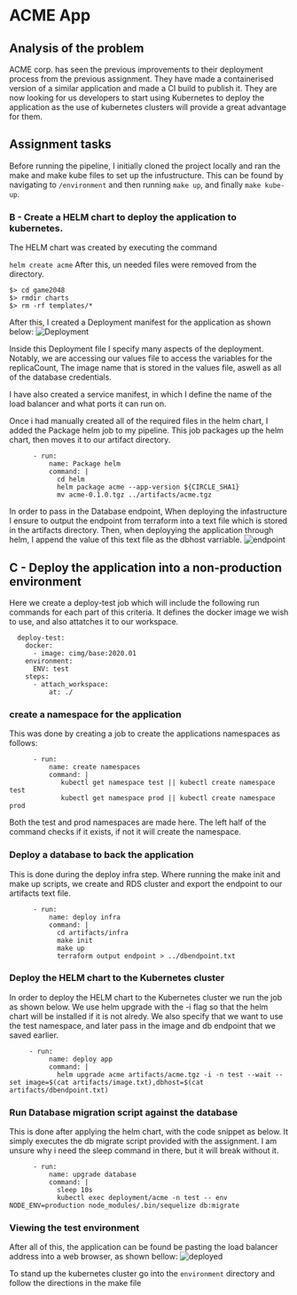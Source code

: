 # ACME App

## Analysis of the problem
ACME corp. has seen the previous improvements to their deployment process from the previous assignment. They have made a containerised version of a similar application and made a CI build to publish it. They are now looking for us developers to start using Kubernetes to deploy the application as the use of kubernetes clusters will provide a great advantage for them.

## Assignment tasks

Before running the pipeline, I initially cloned the project locally and ran the make and make kube files to set up the infustructure. This can be found by navigating to `/environment` and then running `make up`, and finally `make kube-up`.

### B - Create a HELM chart to deploy the application to kubernetes.

The HELM chart was created by executing the command

`helm create acme`
After this, un needed files were removed from the directory.
```
$> cd game2048
$> rmdir charts
$> rm -rf templates/*
```

After this, I created a Deployment manifest for the application as shown below:
![Deployment](https://i.imgur.com/TIAvbrw.png)

Inside this Deployment file I specify many aspects of the deployment. Notably, we are accessing our values file to access the variables for the replicaCount, The image name that is stored in the values file, aswell as all of the database credentials.

I have also created a service manifest, in which I define the name of the load balancer and what ports it can run on.

Once i had manually created all of the required files in the helm chart, I added the Package helm job to my pipeline. This job packages up the helm chart, then moves it to our artifact directory.
```
      - run:
          name: Package helm
          command: | 
            cd helm 
            helm package acme --app-version ${CIRCLE_SHA1}
            mv acme-0.1.0.tgz ../artifacts/acme.tgz 
```

In order to pass in the Database endpoint, When deploying the infastructure I ensure to output the endpoint from terraform into a text file which is stored in the artifacts directory. Then, when deployying the application through helm, I append the value of this text file as the dbhost varriable.
![endpoint](https://i.imgur.com/xCvFGmZ.png)

## C - Deploy the application into a non-production environment
Here we create a deploy-test job which will include the following run commands for each part of this criteria. It defines the docker image we wish to use, and also attatches it to our workspace.
```
  deploy-test:
    docker:
      - image: cimg/base:2020.01
    environment:
      ENV: test
    steps:
      - attach_workspace:
          at: ./
```


### create a namespace for the application
This was done by creating a job to create the applications namespaces as follows:
```
      - run:
          name: create namespaces
          command: |
             kubectl get namespace test || kubectl create namespace test
             kubectl get namespace prod || kubectl create namespace prod
```
Both the test and prod namespaces are made here. The left half of the command checks if it exists, if not it will create the namespace.

### Deploy a database to back the application
This is done during the deploy infra step. Where running the make init and make up scripts, we create and RDS cluster and export the endpoint to our artifacts text file.
```
      - run:
          name: deploy infra
          command: |
            cd artifacts/infra
            make init
            make up
            terraform output endpoint > ../dbendpoint.txt
```

### Deploy the HELM chart to the Kubernetes cluster
In order to deploy the HELM chart to the Kubernetes cluster we run the job as shown below. We use helm upgrade with the -i flag so that the helm chart will be installed if it is not alredy. We also specify that we want to use the test namespace, and later pass in the image and db endpoint that we saved earlier.
```
     - run:
          name: deploy app
          command: | 
            helm upgrade acme artifacts/acme.tgz -i -n test --wait --set image=$(cat artifacts/image.txt),dbhost=$(cat artifacts/dbendpoint.txt)
```
### Run Database migration script against the database
This is done after applying the helm chart, with the code snippet as below. It simply executes the db migrate script provided with the assignment. I am unsure why i need the sleep command in there, but it will break without it.
```
      - run:
          name: upgrade database
          command: |
            sleep 10s
            kubectl exec deployment/acme -n test -- env NODE_ENV=production node_modules/.bin/sequelize db:migrate
```

### Viewing the test environment
After all of this, the application can be found be pasting the load balancer address into a web browser, as shown bellow:
![deployed](https://i.imgur.com/ATxzEEW.png)

To stand up the kubernetes cluster go into the `environment` directory and follow the directions in the make file


